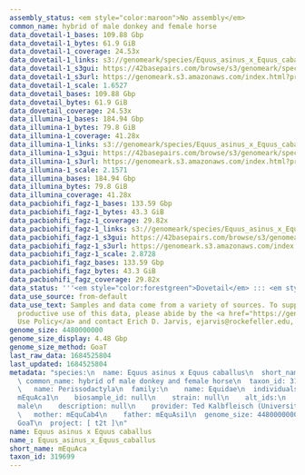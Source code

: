 ```yaml
---
assembly_status: <em style="color:maroon">No assembly</em>
common_name: hybrid of male donkey and female horse
data_dovetail-1_bases: 109.88 Gbp
data_dovetail-1_bytes: 61.9 GiB
data_dovetail-1_coverage: 24.53x
data_dovetail-1_links: s3://genomeark/species/Equus_asinus_x_Equus_caballus/mEquAca1/genomic_data/dovetail/<br>
data_dovetail-1_s3gui: https://42basepairs.com/browse/s3/genomeark/species/Equus_asinus_x_Equus_caballus/mEquAca1/genomic_data/dovetail/
data_dovetail-1_s3url: https://genomeark.s3.amazonaws.com/index.html?prefix=species/Equus_asinus_x_Equus_caballus/mEquAca1/genomic_data/dovetail/
data_dovetail-1_scale: 1.6527
data_dovetail_bases: 109.88 Gbp
data_dovetail_bytes: 61.9 GiB
data_dovetail_coverage: 24.53x
data_illumina-1_bases: 184.94 Gbp
data_illumina-1_bytes: 79.8 GiB
data_illumina-1_coverage: 41.28x
data_illumina-1_links: s3://genomeark/species/Equus_asinus_x_Equus_caballus/mEquAca1/genomic_data/illumina/<br>
data_illumina-1_s3gui: https://42basepairs.com/browse/s3/genomeark/species/Equus_asinus_x_Equus_caballus/mEquAca1/genomic_data/illumina/
data_illumina-1_s3url: https://genomeark.s3.amazonaws.com/index.html?prefix=species/Equus_asinus_x_Equus_caballus/mEquAca1/genomic_data/illumina/
data_illumina-1_scale: 2.1571
data_illumina_bases: 184.94 Gbp
data_illumina_bytes: 79.8 GiB
data_illumina_coverage: 41.28x
data_pacbiohifi_fagz-1_bases: 133.59 Gbp
data_pacbiohifi_fagz-1_bytes: 43.3 GiB
data_pacbiohifi_fagz-1_coverage: 29.82x
data_pacbiohifi_fagz-1_links: s3://genomeark/species/Equus_asinus_x_Equus_caballus/mEquAca1/genomic_data/pacbiohifi_fagz/<br>
data_pacbiohifi_fagz-1_s3gui: https://42basepairs.com/browse/s3/genomeark/species/Equus_asinus_x_Equus_caballus/mEquAca1/genomic_data/pacbiohifi_fagz/
data_pacbiohifi_fagz-1_s3url: https://genomeark.s3.amazonaws.com/index.html?prefix=species/Equus_asinus_x_Equus_caballus/mEquAca1/genomic_data/pacbiohifi_fagz/
data_pacbiohifi_fagz-1_scale: 2.8728
data_pacbiohifi_fagz_bases: 133.59 Gbp
data_pacbiohifi_fagz_bytes: 43.3 GiB
data_pacbiohifi_fagz_coverage: 29.82x
data_status: '''<em style="color:forestgreen">Dovetail</em> ::: <em style="color:forestgreen">Illumina</em>'''
data_use_source: from-default
data_use_text: Samples and data come from a variety of sources. To support fair and
  productive use of this data, please abide by the <a href="https://genome10k.soe.ucsc.edu/data-use-policies/">Data
  Use Policy</a> and contact Erich D. Jarvis, ejarvis@rockefeller.edu, with any questions.
genome_size: 4480000000
genome_size_display: 4.48 Gbp
genome_size_method: GoaT
last_raw_data: 1684525804
last_updated: 1684525804
metadata: "species:\n  name: Equus asinus x Equus caballus\n  short_name: mEquAca\n
  \ common_name: hybrid of male donkey and female horse\n  taxon_id: 319699\n  order:\n
  \   name: Perissodactyla\n  family:\n    name: Equidae\n  individuals:\n  - \n    short_name:
  mEquAca1\n    biosample_id: null\n    strain: null\n    alt_ids:\n    - 4285\n    sex:
  male\n    description: null\n    provider: Ted Kalbfleisch (University of Kentucky)\n
  \   mother: mEquCab4\n    father: mEquAsi1\n  genome_size: 4480000000\n  genome_size_method:
  GoaT\n  project: [ t2t ]\n"
name: Equus asinus x Equus caballus
name_: Equus_asinus_x_Equus_caballus
short_name: mEquAca
taxon_id: 319699
---
```

